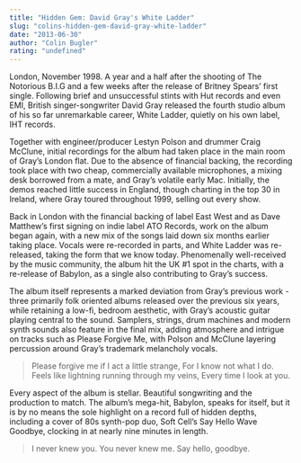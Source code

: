 ```yaml
---
title: "Hidden Gem: David Gray's White Ladder"
slug: "colins-hidden-gem-david-gray-white-ladder"
date: "2013-06-30"
author: "Colin Bugler"
rating: "undefined"
---
```


London, November 1998. A year and a half after the shooting of The Notorious B.I.G and a few weeks after the release of Britney Spears’ first single. Following brief and unsuccessful stints with Hut records and even EMI, British singer-songwriter David Gray released the fourth studio album of his so far unremarkable career, White Ladder, quietly on his own label, IHT records.

Together with engineer/producer Lestyn Polson and drummer Craig McClune, initial recordings for the album had taken place in the main room of Gray’s London flat. Due to the absence of financial backing, the recording took place with two cheap, commercially available microphones, a mixing desk borrowed from a mate, and Gray’s volatile early Mac. Initially, the demos reached little success in England, though charting in the top 30 in Ireland, where Gray toured throughout 1999, selling out every show.

Back in London with the financial backing of label East West and as Dave Matthew’s first signing on indie label ATO Records, work on the album began again, with a new mix of the songs laid down six months earlier taking place. Vocals were re-recorded in parts, and White Ladder was re-released, taking the form that we know today. Phenomenally well-received by the music community, the album hit the UK #1 spot in the charts, with a re-release of Babylon, as a single also contributing to Gray’s success.

The album itself represents a marked deviation from Gray’s previous work - three primarily folk oriented albums released over the previous six years, while retaining a low-fi, bedroom aesthetic, with Gray’s acoustic guitar playing central to the sound. Samplers, strings, drum machines and modern synth sounds also feature in the final mix, adding atmosphere and intrigue on tracks such as Please Forgive Me, with Polson and McClune layering percussion around Gray’s trademark melancholy vocals.

> Please forgive me if I act a little strange, For I know not what I do. Feels like lightning running through my veins, Every time I look at you.

Every aspect of the album is stellar. Beautiful songwriting and the production to match. The album’s mega-hit, Babylon, speaks for itself, but it is by no means the sole highlight on a record full of hidden depths, including a cover of 80s synth-pop duo, Soft Cell’s Say Hello Wave Goodbye, clocking in at nearly nine minutes in length.

> I never knew you. You never knew me. Say hello, goodbye.
